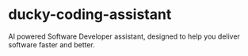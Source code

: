 # ducky-coding-assistant
AI powered Software Developer assistant, designed to help you deliver software faster and better.
